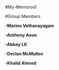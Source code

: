 #My-Memoroid

#Group Members

**-Marino Vethanayagam**

**-Anthony Aoun**

**-Abbey LK**

**-Declan McMullen**

**-Khalid Ahmed**


